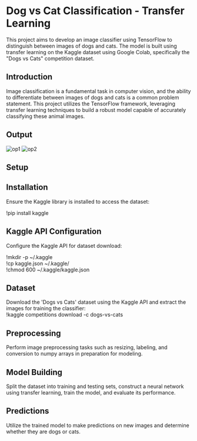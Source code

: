 # Dog vs Cat Classification - Transfer Learning

This project aims to develop an image classifier using TensorFlow to distinguish between images of dogs and cats. The model is built using transfer learning on the Kaggle dataset using Google Colab, specifically the "Dogs vs Cats" competition dataset.

## Introduction
Image classification is a fundamental task in computer vision, and the ability to differentiate between images of dogs and cats is a common problem statement. This project utilizes the TensorFlow framework, leveraging transfer learning techniques to build a robust model capable of accurately classifying these animal images.

## Output
![op1](https://github.com/dineshrx/Dog-vs-Cat-Classification-Transfer-Learning/assets/144202549/45605507-0730-407e-a6f5-7d34f7be2b75)
![op2](https://github.com/dineshrx/Dog-vs-Cat-Classification-Transfer-Learning/assets/144202549/ab06112c-2a03-4a3e-a955-32c2340ca8d5)
## Setup
## Installation
Ensure the Kaggle library is installed to access the dataset:

!pip install kaggle

## Kaggle API Configuration
Configure the Kaggle API for dataset download:

!mkdir -p ~/.kaggle <br />
!cp kaggle.json ~/.kaggle/ <br />
!chmod 600 ~/.kaggle/kaggle.json

## Dataset

Download the 'Dogs vs Cats' dataset using the Kaggle API and extract the images for training the classifier: <br />
!kaggle competitions download -c dogs-vs-cats


## Preprocessing

Perform image preprocessing tasks such as resizing, labeling, and conversion to numpy arrays in preparation for modeling.

## Model Building

Split the dataset into training and testing sets, construct a neural network using transfer learning, train the model, and evaluate its performance.

## Predictions

Utilize the trained model to make predictions on new images and determine whether they are dogs or cats.


